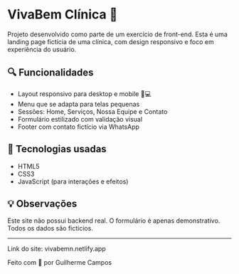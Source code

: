 # VivaBem Clínica 🏥

Projeto desenvolvido como parte de um exercício de front-end. Esta é uma landing page fictícia de uma clínica, com design responsivo e foco em experiência do usuário.

## 🔍 Funcionalidades

- Layout responsivo para desktop e mobile 📱💻  
- Menu que se adapta para telas pequenas  
- Sessões: Home, Serviços, Nossa Equipe e Contato  
- Formulário estilizado com validação visual    
- Footer com contato fictício via WhatsApp

## 🧪 Tecnologias usadas

- HTML5  
- CSS3  
- JavaScript (para interações e efeitos)

## 💡 Observações

Este site não possui backend real. O formulário é apenas demonstrativo. Todos os dados são fictícios.

---
Link do site:
vivabemn.netlify.app

Feito com 💙 por Guilherme Campos
